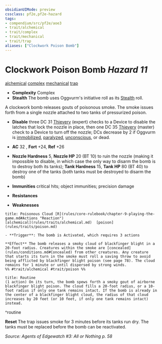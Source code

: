 ```yaml
---
obsidianUIMode: preview
cssclass: pf2e,pf2e-hazard
tags:
- compendium/src/pf2e/aoe3
- trait/alchemical
- trait/complex
- trait/mechanical
- trait/trap
aliases: ["Clockwork Poison Bomb"]
---
```

# Clockwork Poison Bomb *Hazard 11*  
[alchemical](rules/traits/alchemical.md)  [complex](rules/traits/complex.md)  [mechanical](rules/traits/mechanical.md)  [trap](rules/traits/trap.md)  

- **Complexity** Complex
- **Stealth** The bomb uses Oggvurm's initiative roll as its [Stealth](compendium/skills.md#Stealth) roll.  

A clockwork bomb releases gouts of poisonous smoke. The smoke issues forth from a single nozzle attached to two tanks of pressurized poison.

- **Disable** three DC 31 [Thievery](compendium/skills.md#Thievery) (expert) checks to a Device to disable the latches that lock the nozzle in place, then one DC 35 [Thievery](compendium/skills.md#Thievery) (master) check to a Device to turn off the nozzle; DCs decrease by 2 if Oggvurm is [immobilized](rules/conditions.md#Immobilized), [paralyzed](rules/conditions.md#Paralyzed), [unconscious](rules/conditions.md#Unconscious), or dead.  

- **AC** 32 , **Fort** +24, **Ref** +26
- **Nozzle Hardness** 5, **Nozzle HP** 20 (BT 10) to ruin the nozzle (making it impossible to disable, in which case the only way to disarm the bomb is to destroy both its tanks); **Tank Hardness** 15, **Tank HP** 80 (BT 40) to destroy one of the tanks (both tanks must be destroyed to disarm the bomb)
- **Immunities** critical hits; object immunities; precision damage
- **Resistances** 
- **Weaknesses** 
     
```ad-embed-ability
title: Poisonous Cloud [R](rules/core-rulebook/chapter-9-playing-the-game.md#Actions "Reaction")
[alchemical](rules/traits/alchemical.md)  [poison](rules/traits/poison.md)  

- **Trigger**: The bomb is Activated, which requires 3 actions

**Effect** The bomb releases a smoky cloud of blackfinger blight in a 20-foot radius. Creatures within the smoke are [concealed](rules/conditions.md#Concealed) from other creatures. Any creature that starts its turn in the smoke must roll a saving throw to avoid being afflicted by blackfinger blight poison (see page 78). The cloud remains for 1 minute or until dispersed by strong winds.  
%% #trait/alchemical #trait/poison %%
```

```ad-pf2-summary
title: Routine
(1 action) On its turn, the bomb spews forth a smoky gout of airborne blackfinger blight poison. The cloud fills a 20-foot radius, or a 10-foot radius if only one tank remains intact. If the bomb is already in the center of a blackfinger blight cloud, the radius of that cloud increases by 20 feet (or 10 feet, if only one tank remains intact) instead.
```
^routine

**Reset** The trap issues smoke for 3 minutes before its tanks run dry. The tanks must be replaced before the bomb can be reactivated.  

*Source: Agents of Edgewatch #3: All or Nothing p. 58*